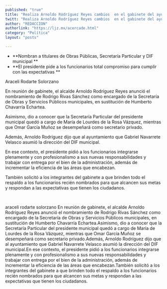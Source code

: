 ```yaml
---
published: "true"
title: "Realiza Arnoldo Rodríguez Reyes cambios  en el gabinete del ayuntamiento capitalino"
twitt: "Realiza Arnoldo Rodríguez Reyes cambios  en el gabinete del ayuntamiento capitalino"
author: "REDACCION"
authorlink: "https://ljz.mx/acercade.html"
category: "Política"
layout: "posts"

---
```


*   **Nombran a titulares de Obras Públicas, Secretaría Particular y DIF municipal **
*   **El presidente pide a los funcionarios total compromiso para cumplir con las expectativas **


  
  
  
  
  



  Araceli Rodarte Solorzano 



  En reunión de gabinete, el alcalde Arnoldo Rodríguez Reyes anunció el nombramiento de Rodrigo Rivas Sánchez como encargado de la Secretaría de Obras y Servicios Públicos municipales, en sustitución de Humberto Chavarría Echartea.



  Asimismo, dio a conocer que la Secretaría Particular del presidente municipal quedó a cargo de María de Lourdes de la Rosa Vázquez, mientras que Omar García Muñoz se desempeñará como secretario privado.



  Además, Arnoldo Rodríguez dijo que al ayuntamiento que Gabriel Navarrete Velasco asumió la dirección del DIF municipal.



  En ese contexto, el presidente pidió a los funcionarios integrarse plenamente y con profesionalismo a sus nuevas responsabilidades y trabajar con entrega por el bien de la administración, además de incrementar la eficiencia de las áreas que encabezan.



  También solicitó a los integrantes del gabinete a que brinden todo el respaldo a los funcionarios recién nombrados para que alcancen sus metas y respondan a las expectativas que tienen los ciudadanos.



   



  araceli rodarte solorzano En reunión de gabinete, el alcalde Arnoldo Rodríguez Reyes anunció el nombramiento de Rodrigo Rivas Sánchez como encargado de la Secretaría de Obras y Servicios Públicos municipales, en sustitución de Humberto Chavarría Echartea.Asimismo, dio a conocer que la Secretaría Particular del presidente municipal quedó a cargo de María de Lourdes de la Rosa Vázquez, mientras que Omar García Muñoz se desempeñará como secretario privado.Además, Arnoldo Rodríguez dijo que al ayuntamiento que Gabriel Navarrete Velasco asumió la dirección del DIF municipal.En ese contexto, el presidente pidió a los funcionarios integrarse plenamente y con profesionalismo a sus nuevas responsabilidades y trabajar con entrega por el bien de la administración, además de incrementar la eficiencia de las áreas que encabezan.También solicitó a los integrantes del gabinete a que brinden todo el respaldo a los funcionarios recién nombrados para que alcancen sus metas y respondan a las expectativas que tienen los ciudadanos.

